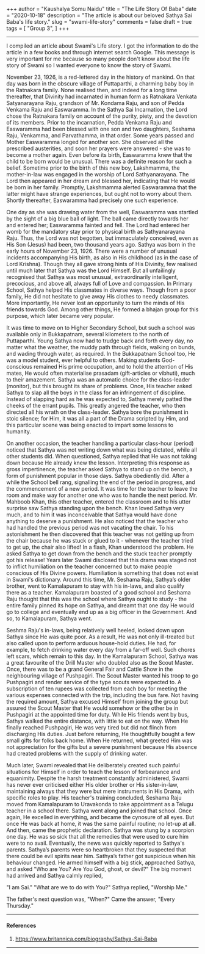 +++
author = "Kaushalya Somu Naidu"
title = "The Life Story Of Baba"
date = "2020-10-18"
description = "The article is about our beloved Sathya Sai Baba's life story."
slug = "swami-life-story"
comments = false
draft = true
tags = [
    "Group 3",
]
+++

---

I compiled an article about Swami's Life story. I got the information to do the article in a few books and through internet search Google. This message is very important for me because so many people don't know about the life story of Swami so I wanted everyone to know the story of Swami.

November 23, 1926, is a red-lettered day in the history of mankind. On that day was born in the obscure village of Puttaparthi, a charming baby boy in the Ratnakara family. None realised then, and indeed for a long time thereafter, that Divinity had incarnated in human form as Ratnakara Venkata Satyanarayana Raju, grandson of Mr. Kondama Raju, and son of Pedda Venkama Raju and Easwaramma. In the Sathya Sai Incarnation, the Lord chose the Ratnakara family on account of the purity, piety, and the devotion of its members. Prior to the incarnation, Pedda Venkama Raju and Easwaramma had been blessed with one son and two daughters, Seshama Raju, Venkamma, and Parvathamma, in that order. Some years passed and Mother Easwaramma longed for another son. She observed all the prescribed austerities, and soon her prayers were answered - she was to become a mother again. Even before its birth, Easwaramma knew that the child to be born would be unusual. There was a definite reason for such a belief. Sometime prior to the birth of this new boy, Lakshmamma, the mother-in-law was engaged in the worship of Lord Sathyanarayana. The Lord then appeared in her dream and blessed her, indicating that He would be born in her family. Promptly, Lakshmamma alerted Easwaramma that the latter might have strange experiences, but ought not to worry about them. Shortly thereafter, Easwaramma had precisely one such experience.

One day as she was drawing water from the well, Easwaramma was startled by the sight of a big blue ball of light. The ball came directly towards her and entered her; Easwaramma fainted and fell. The Lord had entered her womb for the mandatory stay prior to physical birth as Sathyanarayana Raju. Thus, the Lord was not begotten, but immaculately conceived, even as His Son (Jesus) had been, two thousand years ago. Sathya was born in the early hours of November 23, 1926. There were a number of unusual incidents accompanying His birth, as also in His childhood (as in the case of Lord Krishna). Though they all gave strong hints of His Divinity, few realised until much later that Sathya was the Lord Himself. But all unfailingly recognised that Sathya was most unusual, extraordinarily intelligent, precocious, and above all, always full of Love and compassion. In Primary School, Sathya helped His classmates in diverse ways. Though from a poor family, He did not hesitate to give away His clothes to needy classmates. More importantly, He never lost an opportunity to turn the minds of His friends towards God. Among other things, He formed a bhajan group for this purpose, which later became very popular.

It was time to move on to Higher Secondary School, but such a school was available only in Bukkapatnam, several kilometers to the north of Puttaparthi. Young Sathya now had to trudge back and forth every day, no matter what the weather, the muddy path through fields, walking on bunds, and wading through water, as required. In the Bukkapatnam School too, He was a model student, ever helpful to others. Making students God-conscious remained His prime occupation, and to hold the attention of His mates, He would often materialise prasadam (gift-articles or vibhuti), much to their amazement. Sathya was an automatic choice for the class-leader (monitor), but this brought its share of problems. Once, His teacher asked Sathya to slap all the boys in the class for an infringement of discipline. Instead of slapping hard as he was expected to, Sathya merely patted the cheeks of the errant pupils. This greatly angered the teacher, who then directed all his wrath on the class-leader. Sathya bore the punishment in stoic silence; for Him, it was all a part of the Drama scripted by Him, and this particular scene was being enacted to impart some lessons to humanity.

On another occasion, the teacher handling a particular class-hour (period) noticed that Sathya was not writing down what was being dictated, while all other students did. When questioned, Sathya replied that He was not taking down because He already knew the lesson. Interpreting this response as gross impertinence, the teacher asked Sathya to stand up on the bench, a form of punishment popular in those days. Sathya obediently did. After a while the School bell rang, signalling the end of the period in progress, and the commencement of a new period. It was time for the teacher to leave the room and make way for another one who was to handle the next period. Mr. Mahboob Khan, this other teacher, entered the classroom and to his utter surprise saw Sathya standing upon the bench. Khan loved Sathya very much, and to him it was inconceivable that Sathya would have done anything to deserve a punishment. He also noticed that the teacher who had handled the previous period was not vacating the chair. To his astonishment he then discovered that this teacher was not getting up from the chair because he was stuck or glued to it - whenever the teacher tried to get up, the chair also lifted! In a flash, Khan understood the problem. He asked Sathya to get down from the bench and the stuck teacher promptly got his release! Years later Swami disclosed that this drama was staged not to inflict humiliation on the teacher concerned but to make people conscious of His Divine powers. Humiliation is something that does not exist in Swami's dictionary. Around this time, Mr. Seshama Raju, Sathya’s older brother, went to Kamalapuram to stay with his in-laws, and also qualify there as a teacher. Kamalapuram boasted of a good school and Seshama Raju thought that this was the school where Sathya ought to study - the entire family pinned its hope on Sathya, and dreamt that one day He would go to college and eventually end up as a big officer in the Government. And so, to Kamalapuram, Sathya went.

Seshma Raju's in-laws, being relatively well heeled, looked down upon Sathya since He was quite poor. As a result, He was not only ill-treated but also called upon to perform arduous house-hold duties. He had, for example, to fetch drinking water every day from a far-off well. Such chores left scars, which remain to this day. In the Kamalapuram School, Sathya was a great favourite of the Drill Master who doubled also as the Scout Master. Once, there was to be a grand General Fair and Cattle Show in the neighbouring village of Pushpagiri. The Scout Master wanted his troop to go Pushpagiri and render service of the type scouts were expected to. A subscription of ten rupees was collected from each boy for meeting the various expenses connected with the trip, including the bus fare. Not having the required amount, Sathya excused Himself from joining the group but assured the Scout Master that He would somehow or the other be in Pushpagiri at the appointed time for duty. While His friends went by bus, Sathya walked the entire distance, with little to eat on the way. When He finally reached Pushpagiri, He was very tired but did not flinch from discharging His duties. Just before returning, He thoughtfully bought a few small gifts for folks back home. When He returned, what greeted Him was not appreciation for the gifts but a severe punishment because His absence had created problems with the supply of drinking water.

Much later, Swami revealed that He deliberately created such painful situations for Himself in order to teach the lesson of forbearance and equanimity. Despite the harsh treatment constantly administered, Swami has never ever criticised either His older brother or His sister-in-law, maintaining always that they were but mere instruments in His Drama, with specific roles to play. His teacher's training concluded, Seshama Raju moved from Kamalapuram to Uravakonda to take appointment as a Telugu teacher in a school there. Sathya went along and joined that school. Once again, He excelled in everything, and became the cynosure of all eyes. But once He was back at home, it was the same painful routine; no let-up at all. And then, came the prophetic declaration. Sathya was stung by a scorpion one day. He was so sick that all the remedies that were used to cure him were to no avail. Eventually, the news was quickly reported to Sathya's parents. Sathya’s parents were so heartbroken that they suspected that there could be evil spirits near him. Sathya’s father got suspicious when his behaviour changed. He armed himself with a big stick, approached Sathya, and asked "Who are You? Are You God, ghost, or devil?" The big moment had arrived and Sathya calmly replied,

"I am Sai." "What are we to do with You?" Sathya replied, "Worship Me."

The father's next question was, "When?" Came the answer, "Every Thursday."

---

#### References

1. https://www.britannica.com/biography/Sathya-Sai-Baba

---